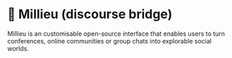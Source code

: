 # 🌳 Millieu (discourse bridge)

Millieu is an customisable open-source interface that enables users to turn conferences, online communities or group chats into explorable social worlds.

